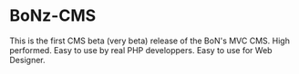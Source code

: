 BoNz-CMS
========

This is the first CMS beta (very beta) release of the BoN's MVC CMS. High performed. Easy to use by real PHP developpers. Easy to use for Web Designer.